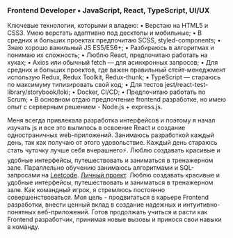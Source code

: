 ### Frontend Developer • JavaScript, React, TypeScript, UI/UX
Ключевые технологии, которыми я владею:
  • Верстаю на HTML5 и CSS3. Умею верстать адаптивно под десктопы и
мобильные;
  • В средних и больших проектах предпочитаю SCSS, styled-components;
  • Знаю хорошо ванильный JS ES5/ES6+;
  • Разбираюсь в алгоритмах и понимаю их сложность;
  • Люблю React, предпочитаю работать на хуках;
  • Axios или обычный fetch — для асинхронных запросов;
  • Для средних и больших проектов, где важен правильный стейт-менеджмент
  использую Redux, Redux Toolkit, Redux-thunk;
  • TypeScript — стараюсь по максимуму типизировать свой код;
  • Для тестов jest/react-test-library/storybook/loki;
  • Docker, CI/CD;
  • Предпочитаю работать по Scrum;
  • В основном отдаю предпочтение frontend разработке, но имею опыт с серверным решением - Node.js + express.js.

  Меня всегда привлекала разработка интерфейсов и поэтому я начал изучать js и все это
вылилось в освоение React и создание одностраничных web-приложений. Занимаюсь разработкой каждый день,
так как получаю от этого удовольствие.
  Каждый день стараюсь стать чуточку лучше себя вчерашнего⚡. Люблю создавать красивые и удобные интерфейсы, 
путешествовать и заниматься в тренажерном зале. Параллельно обучению занимаюсь алгоритмами и SQL-запросами на [Leetcode](https://leetcode.com/Danya_1/ "Leetcode"). [Личный проект](https://danyait.github.io/ "Многостраничный сайт").
  Люблю создавать красивые и удобные интерфейсы, путешествовать и заниматься в тренажерном зале. Как командный игрок, я стремлюсь постоянно совершенствоваться. Моя цель - продвигаться в карьере Frontend разработки, внести ценный вклад в создание надежных и интуитивно-понятных веб-приложений. Готов продолжать учиться и расти как Frontend разработчик, принимая новые вызовы и принося свои навыки в команду.
